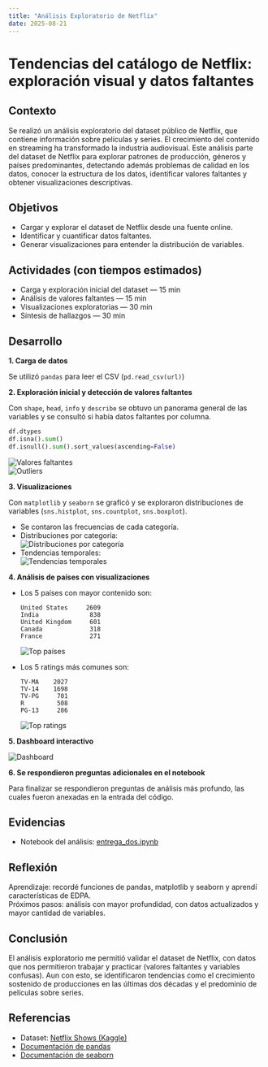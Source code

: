 ```yaml
---
title: "Análisis Exploratorio de Netflix"
date: 2025-08-21
---
```


# Tendencias del catálogo de Netflix: exploración visual y datos faltantes

## Contexto

Se realizó un análisis exploratorio del dataset público de Netflix, que contiene información sobre películas y series.  El crecimiento del contenido en streaming ha transformado la industria audiovisual. Este análisis parte del dataset de Netflix para explorar patrones de producción, géneros y países predominantes, detectando además problemas de calidad en los datos, conocer la estructura de los datos, identificar valores faltantes y obtener visualizaciones descriptivas.

## Objetivos

- Cargar y explorar el dataset de Netflix desde una fuente online.
- Identificar y cuantificar datos faltantes.
- Generar visualizaciones para entender la distribución de variables.

## Actividades (con tiempos estimados)

- Carga y exploración inicial del dataset — 15 min  
- Análisis de valores faltantes — 15 min  
- Visualizaciones exploratorias — 30 min  
- Síntesis de hallazgos — 30 min  

## Desarrollo

**1\. Carga de datos**  

   Se utilizó `pandas` para leer el CSV (`pd.read_csv(url)`)

**2\. Exploración inicial y detección de valores faltantes**  
   
   Con `shape`, `head`, `info` y `describe` se obtuvo un panorama general de las variables y se consultó si había datos faltantes por columna.  

   ```python
   df.dtypes
   df.isna().sum()
   df.isnull().sum().sort_values(ascending=False)
   ```

   ![Valores faltantes](results/entrega2/valores.png)  
   ![Outliers](results/entrega2/outliers.png)  

**3\. Visualizaciones** 
   
   Con `matplotlib` y `seaborn` se graficó y se exploraron distribuciones de variables (`sns.histplot`, `sns.countplot`, `sns.boxplot`).  

   - Se contaron las frecuencias de cada categoría.  
   - Distribuciones por categoría:  
     ![Distribuciones por categoría](results/entrega2/g.png)  
   - Tendencias temporales:  
     ![Tendencias temporales](results/entrega2/tem.png)  

**4\. Análisis de países con visualizaciones**  

   - Los 5 países con mayor contenido son:  

     ```
     United States     2609
     India              838
     United Kingdom     601
     Canada             318
     France             271
     ```

     ![Top países](results/entrega2/gg.png)  

   - Los 5 ratings más comunes son:  

     ```
     TV-MA    2027
     TV-14    1698
     TV-PG     701
     R         508
     PG-13     286
     ```

     ![Top ratings](results/entrega2/rat.png)  

**5\. Dashboard interactivo**  
   
   ![Dashboard](results/entrega2/dash.png)  

**6\. Se respondieron preguntas adicionales en el notebook**  
   
   Para finalizar se respondieron preguntas de análisis más profundo, las cuales fueron anexadas en la entrada del código.  

## Evidencias
- Notebook del análisis: [entrega_dos.ipynb](dos.ipynb)  

## Reflexión

Aprendizaje: recordé funciones de pandas, matplotlib y seaborn y aprendí características de EDPA.  
Próximos pasos: análisis con mayor profundidad, con datos actualizados y mayor cantidad de variables.  

## Conclusión

El análisis exploratorio me permitió validar el dataset de Netflix, con datos que nos permitieron trabajar y practicar (valores faltantes y variables confusas). Aun con esto, se identificaron tendencias como el crecimiento sostenido de producciones en las últimas dos décadas y el predominio de películas sobre series.  

## Referencias 

- Dataset: [Netflix Shows (Kaggle)](https://www.kaggle.com/shivamb/netflix-shows)  
- [Documentación de pandas](https://pandas.pydata.org/docs/)  
- [Documentación de seaborn](https://seaborn.pydata.org/)  

